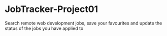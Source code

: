 # JobTracker-Project01
Search remote web development jobs, save your favourites and update the status of the jobs you have applied to 
